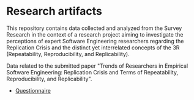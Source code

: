# Research artifacts

This repository contains data collected and analyzed from the Survey Research in the context of a research project aiming to investigate the perceptions of expert Software Engineering researchers regarding the Replication Crisis and the distinct yet interrelated concepts of the 3R (Repeatability, Reproducibility, and Replicability).

Data related to the submitted paper "Trends of Researchers in Empirical Software Engineering: Replication Crisis and Terms of Repeatability, Reproducibility, and Replicability".

- [Questionnaire](questionnaire.md)
